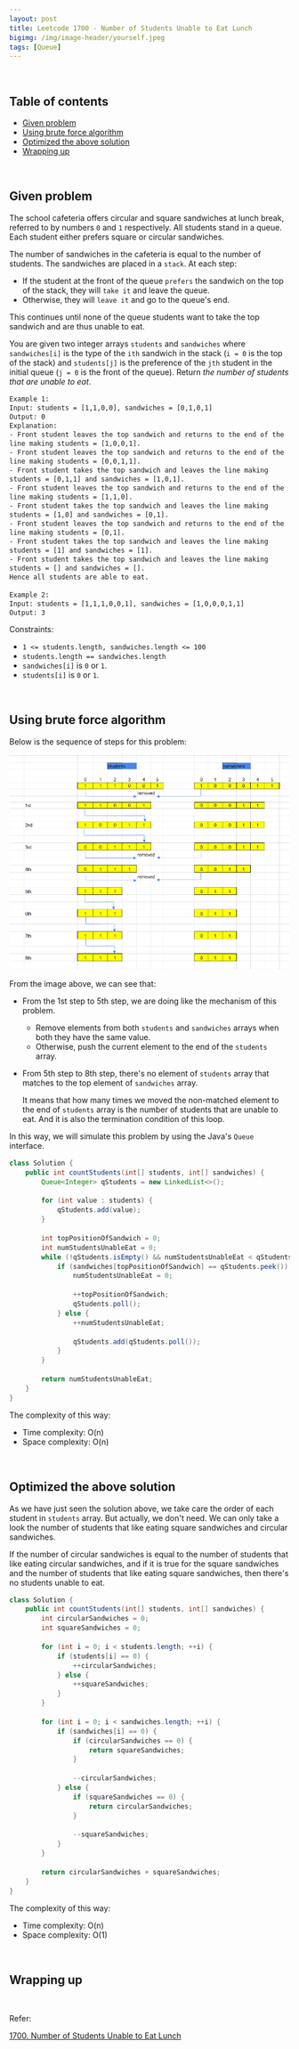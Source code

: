 ```yaml
---
layout: post
title: Leetcode 1700 - Number of Students Unable to Eat Lunch
bigimg: /img/image-header/yourself.jpeg
tags: [Queue]
---
```





<br>

## Table of contents
- [Given problem](#given-problem)
- [Using brute force algorithm](#using-brute-force-algorithm)
- [Optimized the above solution](#optimized-the-above-solution)
- [Wrapping up](#wrapping-up)


<br>

## Given problem

The school cafeteria offers circular and square sandwiches at lunch break, referred to by numbers `0` and `1` respectively. All students stand in a queue. Each student either prefers square or circular sandwiches.

The number of sandwiches in the cafeteria is equal to the number of students. The sandwiches are placed in a `stack`. At each step:
- If the student at the front of the queue `prefers` the sandwich on the top of the stack, they will `take it` and leave the queue.
- Otherwise, they will `leave it` and go to the queue's end.

This continues until none of the queue students want to take the top sandwich and are thus unable to eat.

You are given two integer arrays `students` and `sandwiches` where `sandwiches[i]` is the type of the `i​​​​​​th` sandwich in the stack (`i = 0` is the top of the stack) and `students[j]` is the preference of the `j​​​​​​th` student in the initial queue (`j = 0` is the front of the queue). Return *the number of students that are unable to eat*.

```
Example 1:
Input: students = [1,1,0,0], sandwiches = [0,1,0,1]
Output: 0 
Explanation:
- Front student leaves the top sandwich and returns to the end of the line making students = [1,0,0,1].
- Front student leaves the top sandwich and returns to the end of the line making students = [0,0,1,1].
- Front student takes the top sandwich and leaves the line making students = [0,1,1] and sandwiches = [1,0,1].
- Front student leaves the top sandwich and returns to the end of the line making students = [1,1,0].
- Front student takes the top sandwich and leaves the line making students = [1,0] and sandwiches = [0,1].
- Front student leaves the top sandwich and returns to the end of the line making students = [0,1].
- Front student takes the top sandwich and leaves the line making students = [1] and sandwiches = [1].
- Front student takes the top sandwich and leaves the line making students = [] and sandwiches = [].
Hence all students are able to eat.

Example 2:
Input: students = [1,1,1,0,0,1], sandwiches = [1,0,0,0,1,1]
Output: 3
```

Constraints:
- `1 <= students.length, sandwiches.length <= 100`
- `students.length == sandwiches.length`
- `sandwiches[i]` is `0` or `1`.
- `students[i]` is `0` or `1`.


<br>

## Using brute force algorithm

Below is the sequence of steps for this problem:

![](../img/Data-structure/queue/leetcode-1700-1.png)

From the image above, we can see that:
- From the 1st step to 5th step, we are doing like the mechanism of this problem.

    - Remove elements from both `students` and `sandwiches` arrays when both they have the same value.
    - Otherwise, push the current element to the end of the `students` array.

- From 5th step to 8th step, there's no element of `students` array that matches to the top element of `sandwiches` array.

    It means that how many times we moved the non-matched element to the end of `students` array is the number of students that are unable to eat. And it is also the termination condition of this loop.

In this way, we will simulate this problem by using the Java's `Queue` interface.

```java
class Solution {
    public int countStudents(int[] students, int[] sandwiches) {
        Queue<Integer> qStudents = new LinkedList<>();

        for (int value : students) {
            qStudents.add(value);
        }

        int topPositionOfSandwich = 0;
        int numStudentsUnableEat = 0;
        while (!qStudents.isEmpty() && numStudentsUnableEat < qStudents.size()) {
            if (sandwiches[topPositionOfSandwich] == qStudents.peek()) {
                numStudentsUnableEat = 0;

                ++topPositionOfSandwich;
                qStudents.poll();
            } else {
                ++numStudentsUnableEat;

                qStudents.add(qStudents.poll());
            }
        }

        return numStudentsUnableEat;
    }
}
```

The complexity of this way:
- Time complexity: O(n)
- Space complexity: O(n)


<br>

## Optimized the above solution  

As we have just seen the solution above, we take care the order of each student in `students` array. But actually, we don't need. We can only take a look the number of students that like eating square sandwiches and circular sandwiches.

If the number of circular sandwiches is equal to the number of students that like eating circular sandwiches, and if it is true for the square sandwiches and the number of students that like eating square sandwiches, then there's no students unable to eat. 

```java
class Solution {
    public int countStudents(int[] students, int[] sandwiches) {
        int circularSandwiches = 0;
        int squareSandwiches = 0;

        for (int i = 0; i < students.length; ++i) {
            if (students[i] == 0) {
                ++circularSandwiches;
            } else {
                ++squareSandwiches;
            }
        }

        for (int i = 0; i < sandwiches.length; ++i) {
            if (sandwiches[i] == 0) {
                if (circularSandwiches == 0) {
                    return squareSandwiches;
                }

                --circularSandwiches;
            } else {
                if (squareSandwiches == 0) {
                    return circularSandwiches;
                }

                --squareSandwiches;
            }
        }

        return circularSandwiches + squareSandwiches;
    }
}
```

The complexity of this way:
- Time complexity: O(n)
- Space complexity: O(1)


<br>

## Wrapping up




<br>

Refer:

[1700. Number of Students Unable to Eat Lunch](https://leetcode.com/problems/number-of-students-unable-to-eat-lunch/)